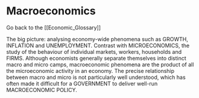 # Macroeconomics

Go back to the [[Economic_Glossary]]


The big picture: analysing economy-wide phenomena such as GROWTH, INFLATION and UNEMPLOYMENT. Contrast with MICROECONOMICS, the study of the behaviour of individual markets, workers, households and FIRMS. Although economists generally separate themselves into distinct macro and micro camps, macroeconomic phenomena are the product of all the microeconomic activity in an economy. The precise relationship between macro and micro is not particularly well understood, which has often made it difficult for a GOVERNMENT to deliver well-run MACROECONOMIC POLICY.


